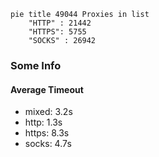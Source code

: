 
```mermaid
pie title 49044 Proxies in list
    "HTTP" : 21442
    "HTTPS": 5755
    "SOCKS" : 26942
```

### Some Info
#### Average Timeout

- mixed: 3.2s
- http: 1.3s
- https: 8.3s
- socks: 4.7s